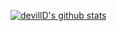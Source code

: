 [![devillD's github stats](https://github-readme-stats.vercel.app/api?username=devillD)](https://github.com/anuraghazra/github-readme-stats)

